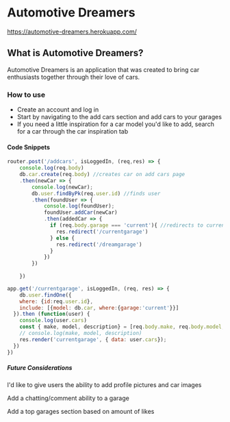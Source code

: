 # Automotive Dreamers

https://automotive-dreamers.herokuapp.com/

## What is Automotive Dreamers?

Automotive Dreamers is an application that was created to bring car enthusiasts together through their love of cars.

### How to use

* Create an account and log in
* Start by navigating to the add cars section and add cars to your garages
* If you need a little inspiration for a car model you'd like to add, search for a car through the car inspiration tab

#### Code Snippets

```js
router.post('/addcars', isLoggedIn, (req,res) => {
    console.log(req.body)
    db.car.create(req.body) //creates car on add cars page
    .then(newCar => {
        console.log(newCar);
        db.user.findByPk(req.user.id) //finds user
        .then(foundUser => {
            console.log(foundUser);
            foundUser.addCar(newCar)
            .then(addedCar => {
              if (req.body.garage === 'current'){ //redirects to current garage is selected, else redirect to dream garage
                res.redirect('/currentgarage')
              } else {
                res.redirect('/dreamgarage')
              }
            })
        })
    
    })

```

```js
app.get('/currentgarage', isLoggedIn, (req, res) => {
    db.user.findOne({
    where: {id:req.user.id},
    include: [{model: db.car, where:{garage:'current'}}]
  }).then (function(user) {
    console.log(user.cars)
    const { make, model, description} = [req.body.make, req.body.model, req.body.description]
    // console.log(make, model, description)
    res.render('currentgarage', { data: user.cars});
  })
})
```



##### Future Considerations

I'd like to give users the ability to add profile pictures and car images

Add a chatting/comment ability to a garage

Add a top garages section based on amount of likes
